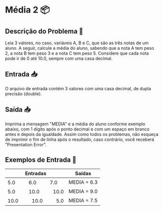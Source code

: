 # Média 2 📦

## Descrição do Problema 📝

Leia 3 valores, no caso, variáveis A, B e C, que são as três notas de um aluno. A seguir, calcule a média do aluno, sabendo que a nota A tem peso 2, a nota B tem peso 3 e a nota C tem peso 5. Considere que cada nota pode ir de 0 até 10.0, sempre com uma casa decimal.

## Entrada 📥

O arquivo de entrada contém 3 valores com uma casa decimal, de dupla precisão (double).

## Saída 📥

Imprima a mensagem "MEDIA" e a média do aluno conforme exemplo abaixo, com 1 dígito após o ponto decimal e com um espaço em branco antes e depois da igualdade. Assim como todos os problemas, não esqueça de imprimir o fim de linha após o resultado, caso contrário, você receberá "Presentation Error".

## Exemplos de Entrada 🚀

| Entradas  | Saídas |
| ------------- | ------------- |
| 5.0ㅤㅤㅤ6.0ㅤㅤㅤ7.0 | MEDIA = 6.3 |
| 5.0ㅤㅤㅤ10.0ㅤㅤㅤ10.0 | MEDIA = 9.0 |
| 10.0ㅤㅤㅤ10.0ㅤㅤㅤ5.0 | MEDIA = 7.5 |
